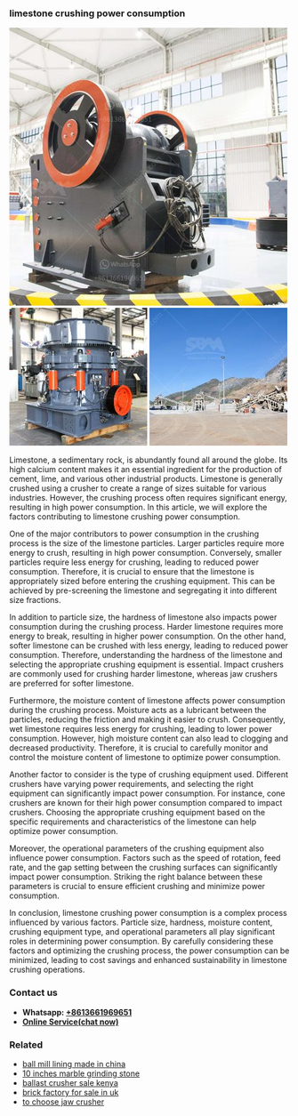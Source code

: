 <h3>limestone crushing power consumption</h3><img src='1706773339.jpg' alt=''><p>Limestone, a sedimentary rock, is abundantly found all around the globe. Its high calcium content makes it an essential ingredient for the production of cement, lime, and various other industrial products. Limestone is generally crushed using a crusher to create a range of sizes suitable for various industries. However, the crushing process often requires significant energy, resulting in high power consumption. In this article, we will explore the factors contributing to limestone crushing power consumption.</p><p>One of the major contributors to power consumption in the crushing process is the size of the limestone particles. Larger particles require more energy to crush, resulting in high power consumption. Conversely, smaller particles require less energy for crushing, leading to reduced power consumption. Therefore, it is crucial to ensure that the limestone is appropriately sized before entering the crushing equipment. This can be achieved by pre-screening the limestone and segregating it into different size fractions.</p><p>In addition to particle size, the hardness of limestone also impacts power consumption during the crushing process. Harder limestone requires more energy to break, resulting in higher power consumption. On the other hand, softer limestone can be crushed with less energy, leading to reduced power consumption. Therefore, understanding the hardness of the limestone and selecting the appropriate crushing equipment is essential. Impact crushers are commonly used for crushing harder limestone, whereas jaw crushers are preferred for softer limestone.</p><p>Furthermore, the moisture content of limestone affects power consumption during the crushing process. Moisture acts as a lubricant between the particles, reducing the friction and making it easier to crush. Consequently, wet limestone requires less energy for crushing, leading to lower power consumption. However, high moisture content can also lead to clogging and decreased productivity. Therefore, it is crucial to carefully monitor and control the moisture content of limestone to optimize power consumption.</p><p>Another factor to consider is the type of crushing equipment used. Different crushers have varying power requirements, and selecting the right equipment can significantly impact power consumption. For instance, cone crushers are known for their high power consumption compared to impact crushers. Choosing the appropriate crushing equipment based on the specific requirements and characteristics of the limestone can help optimize power consumption.</p><p>Moreover, the operational parameters of the crushing equipment also influence power consumption. Factors such as the speed of rotation, feed rate, and the gap setting between the crushing surfaces can significantly impact power consumption. Striking the right balance between these parameters is crucial to ensure efficient crushing and minimize power consumption.</p><p>In conclusion, limestone crushing power consumption is a complex process influenced by various factors. Particle size, hardness, moisture content, crushing equipment type, and operational parameters all play significant roles in determining power consumption. By carefully considering these factors and optimizing the crushing process, the power consumption can be minimized, leading to cost savings and enhanced sustainability in limestone crushing operations.</p><h3>Contact us</h3><ul><li><strong>Whatsapp:&nbsp;<a href="https://wa.me/8613661969651">+8613661969651</a></strong></li><li><a href="https://swt.shibang-china.com/?git&amp;zhl&amp;limestone crushing power consumption"><strong>Online Service(chat now)</strong></a></li></ul><h3>Related</h3><ul><li><a href='ball mill lining made in china.md'>ball mill lining made in china</a></li><li><a href='10 inches marble grinding stone.md'>10 inches marble grinding stone</a></li><li><a href='ballast crusher sale kenya.md'>ballast crusher sale kenya</a></li><li><a href='brick factory for sale in uk.md'>brick factory for sale in uk</a></li><li><a href='to choose jaw crusher.md'>to choose jaw crusher</a></li></ul>